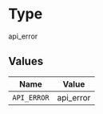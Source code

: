 # Type

api_error


## Values

| Name        | Value       |
| ----------- | ----------- |
| `API_ERROR` | api_error   |